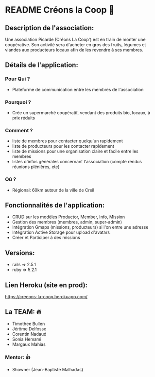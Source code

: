# README Créons la Coop :ear_of_rice: 


## Description de l'association: 

Une association Picarde (Créons La Coop') est en train de monter une coopérative. Son activité sera d'acheter en gros des fruits, légumes et viandes aux producteurs locaux afin de les revendre à ses membres.


## Détails de l'application: 


### Pour Qui ? 

- Plateforme de communication entre les membres de l'association 


### Pourquoi ?

- Crée un supermarché coopératif, vendant des produits bio, locaux, à prix réduits 


### Comment ?

- liste de membres pour contacter quelqu'un rapidement
- liste de producteurs pour les contacter rapidement
- liste de missions pour une organisation claire et facile entre les membres
- listes d'infos générales concernant l'association (compte rendus réunions plénières, etc)


### Où ? 

- Régional: 60km autour de la ville de Creil



## Fonctionnalités de l'application: 

- CRUD sur les modèles Productor, Member, Info, Mission
- Gestion des membres (membres, admin, super-admin)
- Intégration Gmaps (missions, producteurs) si l'on entre une adresse
- Intégration Active Storage pour upload d'avatars
- Créer et Participer à des missions


## Versions: 

- rails => 2.5.1
- ruby => 5.2.1


## Lien Heroku (site en prod): 

https://creeons-la-coop.herokuapp.com/

## La TEAM: :fire:  

- Timothee Bullen
- Jérôme Delfosse
- Corentin Nadaud
- Sonia Hemami
- Margaux Mahias

### Mentor: :+1: 

- Showner (Jean-Baptiste Malhadas)
